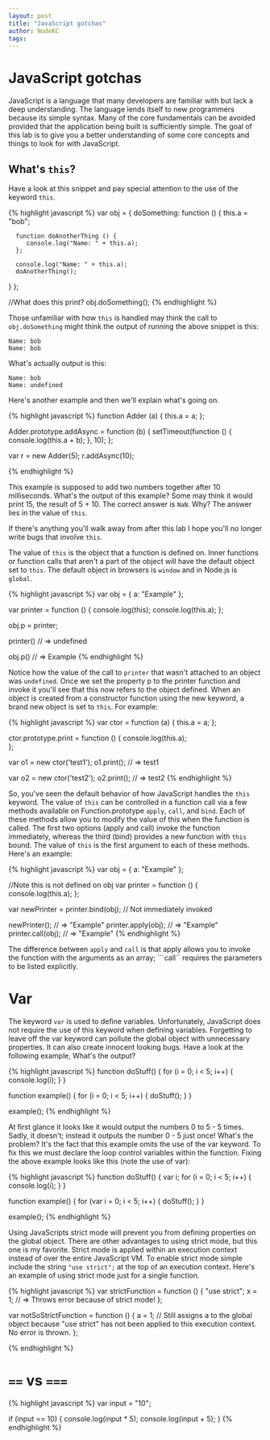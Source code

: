 ```yaml
---
layout: post
title: "JavaScript gotchas"
author: NodeKC
tags:
---
```


# JavaScript gotchas

JavaScript is a language that many developers are familiar with but lack a deep understanding. The language lends itself to new programmers because its simple syntax. Many of the core fundamentals can be avoided provided that the application being built is sufficiently simple. The goal of this lab is to give you a better understanding of some core concepts and things to look for with JavaScript. 

## What's ```this```?

Have a look at this snippet and pay special attention to the use of the keyword ```this```.

{% highlight javascript %}
var obj = {
   doSomething: function () {
      this.a = "bob";

      function doAnotherThing () {
         console.log("Name: " + this.a);
      };

      console.log("Name: " + this.a);
      doAnotherThing();
   }
};

//What does this print?
obj.doSomething();
{% endhighlight %}

Those unfamiliar with how ```this``` is handled may think the call to ```obj.doSomething``` might think the output of running the above snippet is this:

```
Name: bob
Name: bob
```

What's actually output is this:

```
Name: bob
Name: undefined
```

Here's another example and then we'll explain what's going on.

{% highlight javascript %}
function Adder (a) {
   this.a = a;
};
 
Adder.prototype.addAsync = function (b) {
   setTimeout(function () {
      console.log(this.a + b);
   }, 10);
};
 
var r = new Adder(5);
r.addAsync(10);

{% endhighlight %}

This example is supposed to add two numbers together after 10 milliseconds. What's the output of this example? Some may think it would print 15, the result of 5 + 10. The correct answer is ```NaN```. Why? The answer lies in the value of ```this```.

If there's anything you'll walk away from after this lab I hope you'll no longer write bugs that involve ```this```.

The value of ```this``` is the object that a function is defined on. Inner functions or function calls that aren't a part of the object will have the default object set to ```this```. The default object in browsers is ```window``` and in Node.js is ```global```. 

{% highlight javascript %}
var obj = { a: "Example" };

var printer = function () {
   console.log(this);
   console.log(this.a);
};

obj.p = printer;

printer() // => undefined

obj.p() // => Example
{% endhighlight %}

Notice how the value of the call to ```printer``` that wasn't attached to an object was ```undefined```. Once we set the property p to the printer function and invoke it you'll see that this now refers to the object defined. When an object is created from a constructor function using the new keyword, a brand new object is set to ```this```. For example:

{% highlight javascript %}
var ctor = function (a) {
   this.a = a;
};

ctor.prototype.print = function () {
   console.log(this.a);   
};

var o1 = new ctor('test1');
o1.print(); // => test1

var o2 = new ctor('test2');
o2.print(); // => test2
{% endhighlight %}

So, you've seen the default behavior of how JavaScript handles the ```this``` keyword. The value of ```this``` can be controlled in a function call via a few methods available on Function.prototype ```apply```, ```call```, and ```bind```. Each of these methods allow you to modify the value of this when the function is called. The first two options (apply and call) invoke the function immediately, whereas the third (bind) provides a new function with ```this``` bound. The value of ```this``` is the first argument to each of these methods. Here's an example: 

{% highlight javascript %}
var obj = { a: "Example" };

//Note this is not defined on obj
var printer = function () {
   console.log(this.a);
};

var newPrinter = printer.bind(obj); // Not immediately invoked

newPrinter();       // => "Example"
printer.apply(obj); // => "Example"
printer.call(obj);  // => "Example"
{% endhighlight %}

The difference between ```apply``` and ```call``` is that apply allows you to invoke the function with the arguments as an array; ```call`` requires the parameters to be listed explicitly.


# Var

The keyword ```var``` is used to define variables. Unfortunately, JavaScript does not require the use of this keyword when defining variables. Forgetting to leave off the var keyword can pollute the global object with unnecessary properties. It can also create innocent looking bugs. Have a look at the following example, What's the output?

{% highlight javascript %}
function doStuff() {
   for (i = 0; i < 5; i++) {
      console.log(i);
   }
}
 
function example() {
   for (i = 0; i < 5; i++) {
      doStuff();
   }
}
 
example();
{% endhighlight %}

At first glance it looks like it would output the numbers 0 to 5 - 5 times. Sadly, it doesn't; instead it outputs the number 0 - 5 just once! What's the problem? It's the fact that this example omits the use of the var keyword. To fix this we must declare the loop control variables within the function. Fixing the above example looks like this (note the use of var):

{% highlight javascript %}
function doStuff() {
   var i;
   for (i = 0; i < 5; i++) {
      console.log(i);
   }
}
 
function example() {
   for (var i = 0; i < 5; i++) {
      doStuff();
   }
}
 
example();
{% endhighlight %}

Using JavaScripts strict mode will prevent you from defining properties on the global object. There are other advantages to using strict mode, but this one is my favorite. Strict mode is applied within an execution context instead of over the entire JavaScript VM. To enable strict mode simple include the string ```"use strict";``` at the top of an execution context. Here's an example of using strict mode just for a single function.

{% highlight javascript %}
var strictFunction = function () {
  "use strict";
  x = 1; // => Throws error because of strict mode! 
};

var notSoStrictFunction = function () {
   a = 1; // Still assigns a to the global object because "use strict" has not been applied to this execution context. No error is thrown.
};

{% endhighlight %}

# ```==``` vs ```===```

{% highlight javascript %}
var input = "10";
 
if (input == 10) { 
   console.log(input * 5);
   console.log(input + 5); 
}
{% endhighlight %}
